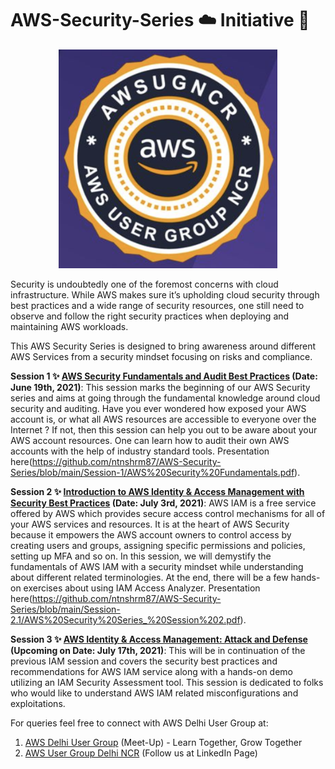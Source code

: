 # AWS-Security-Series :cloud: Initiative 💂 

<p align="center">
  <img width="350" height="350" src=https://github.com/ntnshrm87/AWS-Security-Series/blob/main/Logo.png>
</p>

Security is undoubtedly one of the foremost concerns with cloud infrastructure. While AWS makes sure it’s upholding cloud security through best practices and a wide range of security resources, one still need to observe and follow the right security practices when deploying and maintaining AWS workloads.   

This AWS Security Series is designed to bring awareness around different AWS Services from a security mindset focusing on risks and compliance. 

**Session 1 :sparkles: [AWS Security Fundamentals and Audit Best Practices](https://youtu.be/I_snxnOF_3w) (Date: June 19th, 2021)**: This session marks the beginning of our AWS Security series and aims at going through the fundamental knowledge around cloud security and auditing. Have you ever wondered how exposed your AWS account is, or what all AWS resources are accessible to everyone over the Internet ? If not, then this session can help you out to be aware about your AWS account resources. One can learn how to audit their own AWS accounts with the help of industry standard tools. Presentation here(https://github.com/ntnshrm87/AWS-Security-Series/blob/main/Session-1/AWS%20Security%20Fundamentals.pdf).

**Session 2 :sparkles: [Introduction to AWS Identity & Access Management with Security Best Practices](https://www.youtube.com/watch?v=cpfyGLgpq-E) (Date: July 3rd, 2021)**: AWS IAM is a free service offered by AWS which provides secure access control mechanisms for all of your AWS services and resources. It is at the heart of AWS Security because it empowers the AWS account owners to control access by creating users and groups, assigning specific permissions and policies, setting up MFA and so on. In this session, we will demystify the fundamentals of AWS IAM with a security mindset while understanding about different related terminologies. At the end, there will be a few hands-on exercises about using IAM Access Analyzer. Presentation here(https://github.com/ntnshrm87/AWS-Security-Series/blob/main/Session-2.1/AWS%20Security%20Series_%20Session%202.pdf).

**Session 3 :sparkles: [AWS Identity & Access Management: Attack and Defense](https://www.youtube.com/watch?v=NbUDP8DHNrM) (Upcoming on Date: July 17th, 2021)**: This will be in continuation of the previous IAM session and covers the security best practices and recommendations for AWS IAM service along with a hands-on demo utilizing an IAM Security Assessment tool. This session is dedicated to folks who would like to understand AWS IAM related misconfigurations and exploitations.

For queries feel free to connect with AWS Delhi User Group at:

1. [AWS Delhi User Group](https://www.meetup.com/AmazonAWS-Delhi/) (Meet-Up) - Learn Together, Grow Together
2. [AWS User Group Delhi NCR](https://www.linkedin.com/company/aws-user-group-delhi-ncr) (Follow us at LinkedIn Page)
